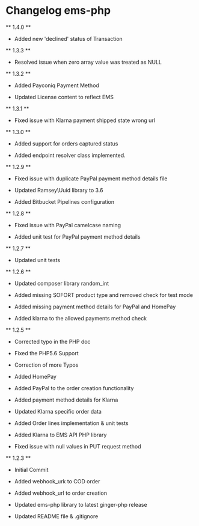 # Changelog ems-php

** 1.4.0 **

* Added new 'declined' status of Transaction


** 1.3.3 **

* Resolved issue when zero array value was treated as NULL


** 1.3.2 **

* Added Payconiq Payment Method

* Updated License content to reflect EMS


** 1.3.1 **

* Fixed issue with Klarna payment shipped state wrong url


** 1.3.0 **

* Added support for orders captured status

* Added endpoint resolver class implemented.


** 1.2.9 **

* Fixed issue with duplicate PayPal payment method details file

* Updated Ramsey\Uuid library to 3.6

* Added Bitbucket Pipelines configuration


** 1.2.8 **

* Fixed issue with PayPal camelcase naming

* Added unit test for PayPal payment method details 


** 1.2.7 **

* Updated unit tests


** 1.2.6 **

* Updated composer library random_int

* Added missing SOFORT product type and removed check for test mode

* Added missing payment method details for PayPal and HomePay

* Added klarna to the allowed payments method check


** 1.2.5 **

* Corrected typo in the PHP doc

* Fixed the PHP5.6 Support

* Correction of more Typos

* Added HomePay

* Added PayPal to the order creation functionality

* Added payment method details for Klarna

* Updated Klarna specific order data

* Added Order lines implementation & unit tests

* Added Klarna to EMS API PHP library

* Fixed issue with null values in PUT request method


** 1.2.3 ** 

* Initial Commit

* Added webhook_urk to COD order

* Added webhook_url to order creation

* Updated ems-php library to latest ginger-php release

* Updated README file & .gitignore